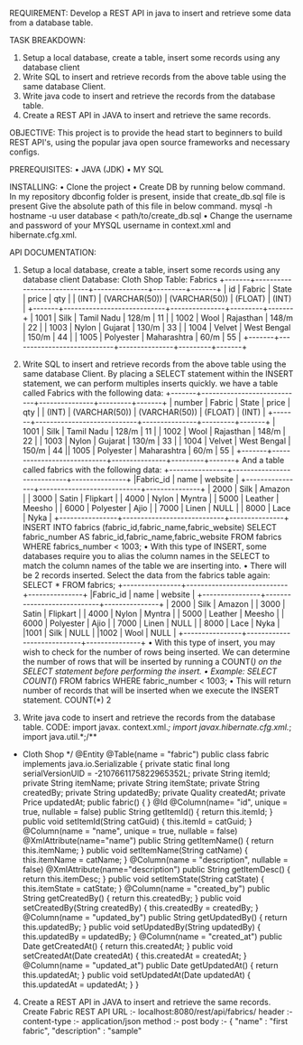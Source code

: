 REQUIREMENT:
Develop a REST API in java to insert and retrieve some data from a database table.

TASK BREAKDOWN:
1. Setup a local database, create a table, insert some records using any database client 
2. Write SQL to insert and retrieve records from the above table using the same database 
 Client. 
3. Write java code to insert and retrieve the records from the database table. 
4. Create a REST API in JAVA to insert and retrieve the same records.

OBJECTIVE:
This project is to provide the head start to beginners to build REST API's, using the popular 
java open source frameworks and necessary configs.

PREREQUISITES:
• JAVA (JDK)
• MY SQL

INSTALLING:
• Clone the project
• Create DB by running below command. In my repository dbconfig folder is present, 
inside that create_db.sql file is present Give the absolute path of this file in below 
command.
 mysql -h hostname -u user database < path/to/create_db.sql
• Change the username and password of your MYSQL username in context.xml and 
hibernate.cfg.xml.

API DOCUMENTATION:

1. Setup a local database, create a table, insert some records using any database client 
Database: Cloth Shop
Table: Fabrics
+-------+----------------------------+---------------+---------+-------+
| id | Fabric | State | price | qty |
| (INT) | (VARCHAR(50)) | (VARCHAR(50)) | (FLOAT) | (INT) |
+-------+----------------------------+---------------+---------+-------+
| 1001 | Silk | Tamil Nadu | 128/m | 11 |
| 1002 | Wool | Rajasthan | 148/m | 22 |
| 1003 | Nylon | Gujarat | 130/m | 33 |
| 1004 | Velvet | West Bengal | 150/m | 44 |
| 1005 | Polyester | Maharashtra | 60/m | 55 |
+-------+----------------------------+---------------+---------+-------+

2. Write SQL to insert and retrieve records from the above table using the same 
database Client. 
By placing a SELECT statement within the INSERT statement, we can perform multiples 
inserts quickly.
we have a table called Fabrics with the following data:
+-------+----------------------------+---------------+---------+-------+
| number | Fabric | State | price | qty |
| (INT) | (VARCHAR(50)) | (VARCHAR(50)) | (FLOAT) | (INT) |
+-------+----------------------------+---------------+---------+-------+
| 1001 | Silk | Tamil Nadu | 128/m | 11 |
| 1002 | Wool | Rajasthan | 148/m | 22 |
| 1003 | Nylon | Gujarat | 130/m | 33 |
| 1004 | Velvet | West Bengal | 150/m | 44 || 1005 | Polyester | Maharashtra | 60/m | 55 |
+-------+----------------------------+---------------+---------+-------+
And a table called fabrics with the following data:
+----------------+----------------------------+---------------+
|Fabric_id | name | website | 
+----------------+----------------------------+---------------+
| 2000 | Silk | Amazon | 
| 3000 | Satin | Flipkart | 
| 4000 | Nylon | Myntra | 
| 5000 | Leather | Meesho | 
| 6000 | Polyester | Ajio |
| 7000 | Linen | NULL |
| 8000 | Lace | Nyka |
+----------------+----------------------------+---------------+
INSERT INTO fabrics
(fabric_id,fabric_name,fabric_website) 
SELECT fabric_number AS fabric_id,fabric_name,fabric_website
FROM fabrics
WHERE fabrics_number < 1003;
• With this type of INSERT, some databases require you to alias the column names in 
the SELECT to match the column names of the table we are inserting into.
• There will be 2 records inserted. Select the data from the fabrics table again:
 SELECT * FROM fabrics;
+----------------+----------------------------+---------------+
|Fabric_id | name | website | 
+----------------+----------------------------+---------------+
| 2000 | Silk | Amazon | | 3000 | Satin | Flipkart | 
| 4000 | Nylon | Myntra | 
| 5000 | Leather | Meesho | 
| 6000 | Polyester | Ajio |
| 7000 | Linen | NULL |
| 8000 | Lace | Nyka |
|1001 | Silk | NULL |
|1002 | Wool | NULL |
+----------------+----------------------------+---------------+
• With this type of insert, you may wish to check for the number of rows being inserted.
We can determine the number of rows that will be inserted by running a COUNT(*) on 
the SELECT statement before performing the insert.
• Example:
 SELECT COUNT(*)
 FROM fabrics
 WHERE fabric_number < 1003;
• This will return number of records that will be inserted when we execute the INSERT 
statement.
 COUNT(*)
 2

3. Write java code to insert and retrieve the records from the database table.
CODE:
import javax. context.xml.*;
import javax.hibernate.cfg.xml.*;
import java.util.*;/**
* Cloth Shop
*/
@Entity
@Table(name = "fabric")
public class fabric implements java.io.Serializable {
 private static final long serialVersionUID = -2107661175822965352L;
 private String itemId;
 private String itemName;
 private String itemState;
 private String createdBy;
 private String updatedBy;
 private Quality createdAt;
 private Price updatedAt;
 public fabric() {
 }
 @Id
 @Column(name= "id", unique = true, nullable = false)
 public String getItemId() {
 return this.itemId;
 }
public void setItemId(String catGuid) {
 this.itemId = catGuid;
 }
 @Column(name = "name", unique = true, nullable = false)
 @XmlAttribute(name="name") public String getItemName() {
 return this.itemName;
 }
 public void setItemName(String catName) {
 this.itemName = catName;
 }
 @Column(name = "description", nullable = false)
 @XmlAttribute(name="description")
 public String getItemDesc() {
 return this.itemDesc;
 }
 public void setItemState(String catState) {
 this.itemState = catState;
 }
 @Column(name = "created_by")
 public String getCreatedBy() {
 return this.createdBy;
 }
 public void setCreatedBy(String createdBy) {
 this.createdBy = createdBy;
 }
 @Column(name = "updated_by")
 public String getUpdatedBy() {
 return this.updatedBy; }
 public void setUpdatedBy(String updatedBy) {
 this.updatedBy = updatedBy;
 }
 @Column(name = "created_at")
 public Date getCreatedAt() {
 return this.createdAt;
 }
 public void setCreatedAt(Date createdAt) {
 this.createdAt = createdAt;
 }
 @Column(name = "updated_at")
 public Date getUpdatedAt() {
 return this.updatedAt;
 }
 public void setUpdatedAt(Date updatedAt) {
 this.updatedAt = updatedAt;
 }
}

4. Create a REST API in JAVA to insert and retrieve the same records.
Create Fabric REST API
URL :- localhost:8080/rest/api/fabrics/
header :- content-type :- application/json
method :- post
body :- {
"name" : "first fabric",
"description" : "sample"
